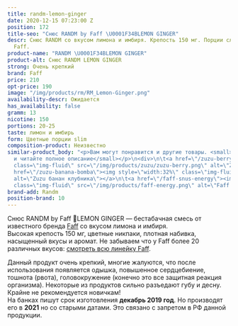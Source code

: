 ```yaml
---
title: randm-lemon-ginger
date: 2020-12-15 07:23:00 Z
position: 172
title-seo: "Снюс RANDM by Faff \U0001F34BLEMON GINGER"
descr: Снюс RANDM со вкусом лимона и имбиря. Крепость 150 мг. Порции слим. От бренда
  Faff.
product-name: "RANDM \U0001F34BLEMON GINGER"
product-alt: Снюс RANDM LEMON GINGER
strong: Очень крепкий
brand: Faff
price: 210
opt-price: 190
image: "/img/products/rm/RM_Lemon-Ginger.png"
availability-descr: Ожидается
has_availability: false
gramm: 13
nicotine: 150
portions: 20-25
taste: лимон и имбирь
form: Цветные порции slim
composition-product: Неизвестно
similar-product_body: "<p>Вам могут понравится и другие товары. <small>Жмите на картинки
  и читайте полное описание</small></p>\n<div>\n\t<a href=\"/zuzu-berry\"><img style=\"width:32%\"
  class=\"img-fluid\" src=\"/img/products/zuzu/zuzu-berry.png\" alt=\"Zuzu berry\"></a>\n\t<a
  href=\"/zuzu-banana-bomba\"><img style=\"width:32%\" class=\"img-fluid\" src=\"/img/products/zuzu/zuzu-bannana.png\"
  alt=\"Zuzu банан клубника\"></a>\n\t<a href=\"/faff-snus-energy\"><img style=\"width:32%\"
  class=\"img-fluid\" src=\"/img/products/faff-energy.png\" alt=\"Faff Energy снюс\"></a>\n</div>"
brand-add: Randm
position-brand: 10
---
```


Снюс RANDM by Faff 🍋LEMON GINGER — бестабачная смесь от известного бренда [Faff](/faff) со вкусом лимона и имбиря.<br>
Высокая крепость 150 мг, цветные никпаки, плотная набивка, насыщенный вкусы и аромат.
Не забываем что у Faff более 20 различных вкусов: [смотреть всю линейку Faff](/faff).

Данный продукт очень крепкий, многие жалуются, что после использования появляется одышка, повышенное сердцебиение, тошнота (рвота), головокружение (конечно это все защитная реакция организма). Некоторые из продуктов сильно разъедают губу и десну. Крайне не рекомендуется новичкам!<br>
На банках пишут срок изготовления **декабрь 2019 год**. Но производят его в **2021** но со старыми датами. Это связано с запретом в РФ данной продукции.